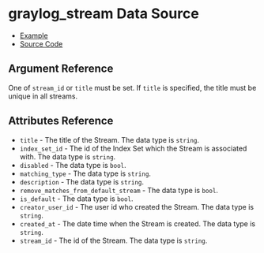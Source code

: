 # graylog_stream Data Source

* [Example](https://github.com/terraform-provider-graylog/terraform-provider-graylog/blob/master/examples/v0.12/stream.tf)
* [Source Code](https://github.com/terraform-provider-graylog/terraform-provider-graylog/blob/master/graylog/datasource/stream/data_source.go)

## Argument Reference

One of `stream_id` or `title` must be set.
If `title` is specified, the title must be unique in all streams.

## Attributes Reference

* `title` - The title of the Stream. The data type is `string`.
* `index_set_id` - The id of the Index Set which the Stream is associated with. The data type is `string`.
* `disabled` - The data type is `bool`.
* `matching_type` - The data type is `string`.
* `description` - The data type is `string`.
* `remove_matches_from_default_stream` - The data type is `bool`.
* `is_default` - The data type is `bool`.
* `creator_user_id` - The user id who created the Stream. The data type is `string`.
* `created_at` - The date time when the Stream is created. The data type is `string`.
* `stream_id` - The id of the Stream. The data type is `string`.
